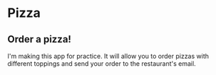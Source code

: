 # Pizza
Order a pizza!
---
I'm making this app for practice. It will allow you to order pizzas with different toppings and send your order to the restaurant's email.
